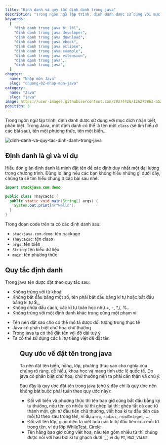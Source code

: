 ```yaml
---
title: "Định danh và quy tắc định danh trong java"
description: "Trong ngôn ngữ lập trình, định danh được sử dụng với mục đích nhận biết, phân biệt. Trong Java, một định danh có thể là tên một class, tên một phương thức, tên một biến"
keywords:
  [
    "định danh trong java bị lỗi",
    "định danh trong java developer",
    "định danh trong java download",
    "định danh trong java ebook",
    "định danh trong java eclipse",
    "định danh trong java example",
    "định danh trong java extension",
    "định danh trong java",
    "dinh danh trong java",
  ]
chapter:
  name: "Nhập môn Java"
  slug: "chuong-02-nhap-mon-java"
category:
  name: "Java"
  slug: "java"
image: https://user-images.githubusercontent.com/29374426/126279862-b529dc33-71d9-4346-afb0-9a33a01cbb63.png
position: 3
---
```


Trong ngôn ngữ lập trình, định danh được sử dụng với mục đích nhận biết, phân biệt. Trong Java, một định danh có thể là tên một `class` (sẽ tìm hiểu ở các bài sau), tên một phương thức, tên một biến...

![dinh-danh-va-quy-tac-dinh-danh-trong-java](https://user-images.githubusercontent.com/29374426/126279862-b529dc33-71d9-4346-afb0-9a33a01cbb63.png)

## Định danh là gì và ví dụ

Hiểu đơn giản định danh là mình đặt tên để xác định duy nhất một đại lượng trong chương trình. Đừng lo lắng nếu các bạn không hiểu những gì dưới đây, chúng ta sẽ tìm hiểu chúng ở các bài sau nhé.

```java
import stackjava.com.demo

public class Thaycacac {
  public static void main(String[] args) {
    System.out.println("Hello");
  }
}
```

Trong đoạn code trên ta có các định danh sau:

- `stackjava.com.demo`: tên package
- `Thaycacac`: tên class
- `args`: tên biến
- `String`: tên kiểu dữ liệu
- `main`: tên phương thức

## Quy tắc định danh

Trong java tên được đặt theo quy tắc sau:

- Không trùng với từ khoá
- Không bắt đầu bằng một số, tên phải bắt đầu bằng kí tự hoặc bắt đầu bằng kí tự $,\_
- Không chứa dấu cách, các kí tự toán học như +, -, \*,/, %..
- Không trùng với một định danh khác trong cùng một phạm vi

<content-info><ul>

  <li>
  Tên nên đặt sao cho có thể mô tả được đối tượng trong thực tế
  </li>
  <li>Java có phân biệt chữ hoa chữ thường</li>
  <li>Trong java ta có thể đặt tên với độ dài tuỳ ý</li>
  <li>Ta có thể sử dụng các kí tự tiếng việt để đặt tên</li>
<ul></content-info>

## Quy ước về đặt tên trong java

Ta nên đặt tên biến, hằng, lớp, phương thức sao cho nghĩa của chúng rõ ràng, dễ hiểu, khoa học và mang tính ước lệ quốc tế. Do java có phân biệt chữ hoa, chữ thường nên ta phải cẩn thận và chú ý.

Sau đây là quy ước đặt tên trong java (chú ý đây chỉ là quy ước nên không bắt buộc phải tuân theo quy ước này):

- Đối với biến và phương thức thì tên bao giờ cũng bắt đầu bằng ký tự thường, nếu tên có nhiều từ thì ghép lại thì: ghép tất cả các từ thành một, ghi từ đầu tiên chữ thường, viết hoa kí tự đầu tiên của mỗi từ theo sau trong tên, ví dụ `area`, `radius`, `readInteger`, …
- Đối với tên lớp, giao diện ta viết hoa các kí tự đầu tiên của mỗi từ trong tên, ví dụ lớp WhileTest, Circle
- Tên hằng bao giờ cũng viết hoa, nếu tên gồm nhiều từ thì chúng được nối với hau bởi kí tự ghạch dưới ‘\_’, ví dụ `PI`, `MAX_VALUE`
